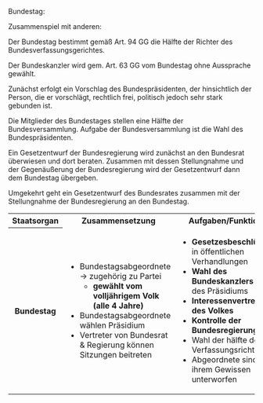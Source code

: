 Bundestag:

Zusammenspiel mit anderen:

Der Bundestag bestimmt gemäß Art. 94 GG die Hälfte der Richter des Bundesverfassungsgerichtes.

Der Bundeskanzler wird gem. Art. 63 GG vom Bundestag ohne Aussprache gewählt.

Zunächst erfolgt ein Vorschlag des Bundespräsidenten, der hinsichtlich der Person, die er vorschlägt, rechtlich frei, politisch jedoch sehr stark gebunden ist.

Die Mitglieder des Bundestages stellen eine Hälfte der Bundesversammlung.
Aufgabe der Bundesversammlung ist die Wahl des Bundespräsidenten.

Ein Gesetzentwurf der Bundesregierung wird zunächst an den Bundesrat überwiesen und dort beraten. Zusammen mit dessen Stellungnahme und der Gegenäußerung der Bundesregierung wird der Gesetzentwurf dann dem Bundestag übergeben.

Umgekehrt geht ein Gesetzentwurf des Bundesrates zusammen mit der Stellungnahme der Bundesregierung an den Bundestag.

<table>
<tr>
<th>Staatsorgan</th>
<th>Zusammensetzung</th>
<th>Aufgaben/Funktion</th>
</tr>
<tr>
<th>Bundestag</th>
<td>

- Bundestagsabgeordnete -> zugehörig zu Partei
  - **gewählt vom volljährigem Volk (alle 4 Jahre)**
- Bundestagsabgeordnete wählen Präsidium
- Vertreter von Bundesrat & Regierung können Sitzungen beitreten

</td>
<td>

- **Gesetzesbeschlüsse** in öffentlichen Verhandlungen
- **Wahl des Bundeskanzlers** und des Präsidiums
- **Interessenvertretung des Volkes**
- **Kontrolle der Bundesregierung**
- Wahl der hälfte der Verfassungsrichter
- Abgeordnete sind nur ihrem Gewissen unterworfen

</td>
</tr>
</table>